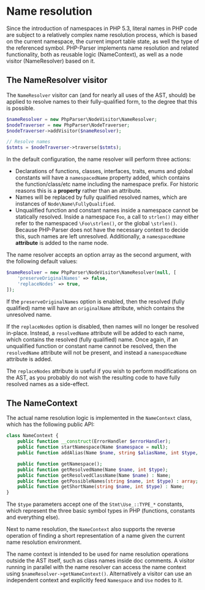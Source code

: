 Name resolution
===============

Since the introduction of namespaces in PHP 5.3, literal names in PHP code are subject to a
relatively complex name resolution process, which is based on the current namespace, the current
import table state, as well the type of the referenced symbol. PHP-Parser implements name
resolution and related functionality, both as reusable logic (NameContext), as well as a node
visitor (NameResolver) based on it.

The NameResolver visitor
------------------------

The `NameResolver` visitor can (and for nearly all uses of the AST, should) be applied to resolve names
to their fully-qualified form, to the degree that this is possible.

```php
$nameResolver = new PhpParser\NodeVisitor\NameResolver;
$nodeTraverser = new PhpParser\NodeTraverser;
$nodeTraverser->addVisitor($nameResolver);

// Resolve names
$stmts = $nodeTraverser->traverse($stmts);
```

In the default configuration, the name resolver will perform three actions:

 * Declarations of functions, classes, interfaces, traits, enums and global constants will have a
   `namespacedName` property added, which contains the function/class/etc name including the
   namespace prefix. For historic reasons this is a **property** rather than an attribute.
 * Names will be replaced by fully qualified resolved names, which are instances of
   `Node\Name\FullyQualified`.
 * Unqualified function and constant names inside a namespace cannot be statically resolved. Inside
   a namespace `Foo`, a call to `strlen()` may either refer to the namespaced `\Foo\strlen()`, or
   the global `\strlen()`. Because PHP-Parser does not have the necessary context to decide this,
   such names are left unresolved. Additionally, a `namespacedName` **attribute** is added to the
   name node.

The name resolver accepts an option array as the second argument, with the following default values:

```php
$nameResolver = new PhpParser\NodeVisitor\NameResolver(null, [
    'preserveOriginalNames' => false,
    'replaceNodes' => true,
]);
```

If the `preserveOriginalNames` option is enabled, then the resolved (fully qualified) name will have
an `originalName` attribute, which contains the unresolved name.

If the `replaceNodes` option is disabled, then names will no longer be resolved in-place. Instead, a
`resolvedName` attribute will be added to each name, which contains the resolved (fully qualified)
name. Once again, if an unqualified function or constant name cannot be resolved, then the
`resolvedName` attribute will not be present, and instead a `namespacedName` attribute is added.

The `replaceNodes` attribute is useful if you wish to perform modifications on the AST, as you
probably do not wish the resulting code to have fully resolved names as a side-effect.

The NameContext
---------------

The actual name resolution logic is implemented in the `NameContext` class, which has the following
public API:

```php
class NameContext {
    public function __construct(ErrorHandler $errorHandler);
    public function startNamespace(Name $namespace = null);
    public function addAlias(Name $name, string $aliasName, int $type, array $errorAttrs = []);

    public function getNamespace();
    public function getResolvedName(Name $name, int $type);
    public function getResolvedClassName(Name $name) : Name;
    public function getPossibleNames(string $name, int $type) : array;
    public function getShortName(string $name, int $type) : Name;
}
```

The `$type` parameters accept one of the `Stmt\Use_::TYPE_*` constants, which represent the three
basic symbol types in PHP (functions, constants and everything else).

Next to name resolution, the `NameContext` also supports the reverse operation of finding a short
representation of a name given the current name resolution environment.

The name context is intended to be used for name resolution operations outside the AST itself, such
as class names inside doc comments. A visitor running in parallel with the name resolver can access
the name context using `$nameResolver->getNameContext()`. Alternatively a visitor can use an
independent context and explicitly feed `Namespace` and `Use` nodes to it.
